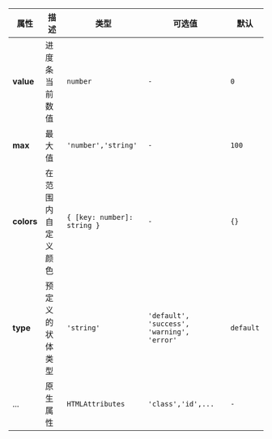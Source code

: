 <fe-code-show
  title="默认的"
  name="ex-progress-default"
/>

<fe-code-show
  title="类型"
  desc="我们预置了一些不同风格的进度条"
  name="ex-progress-types"
/>

<fe-code-show
  title="动态色彩"
  desc="你可以指定进度条在任何范围内的颜色"
  name="ex-progress-colors"
/>

<fe-attributes>
<fe-attributes-title title="Progress Props" />

| 属性       | 描述               | 类型                        | 可选值                                     | 默认      |
| ---------- | ------------------ | --------------------------- | ------------------------------------------ | --------- |
| **value**  | 进度条当前数值     | `number`                    | `-`                                        | `0`       |
| **max**    | 最大值             | `'number','string'`         | `-`                                        | `100`     |
| **colors** | 在范围内自定义颜色 | `{ [key: number]: string }` | `-`                                        | `{}`      |
| **type**   | 预定义的状体类型   | `'string'`                  | `'default', 'success', 'warning', 'error'` | `default` |
| ...        | 原生属性           | `HTMLAttributes`            | `'class','id',...`                         | `-`       |

</fe-attributes>
